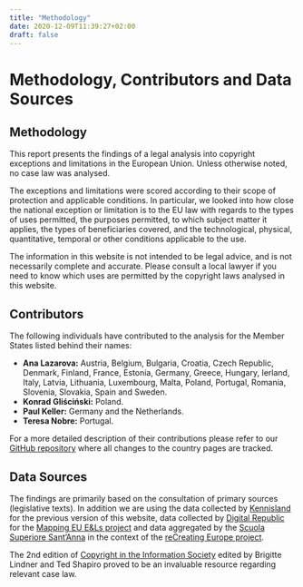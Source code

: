 ```yaml
---
title: "Methodology"
date: 2020-12-09T11:39:27+02:00 
draft: false
---
```

# Methodology, Contributors and Data Sources

## Methodology 

This report presents the findings of a legal analysis into copyright exceptions and limitations in the European Union. Unless otherwise noted, no case law was analysed.

The exceptions and limitations were scored according to their scope of protection and applicable conditions. In particular, we looked into how close the national exception or limitation is to the EU law with regards to the types of uses permitted, the purposes permitted, to which subject matter it applies, the types of beneficiaries covered, and the technological, physical, quantitative, temporal or other conditions applicable to the use.

The information in this website is not intended to be legal advice, and is not necessarily complete and accurate. Please consult a local lawyer if you need to know which uses are permitted by the copyright laws analysed in this website.

## Contributors 

The following individuals have contributed to the analysis for the Member States listed behind their names: 

* **Ana Lazarova:** Austria, Belgium, Bulgaria, Croatia, Czech Republic, Denmark, Finland, France, Estonia, Germany, Greece, Hungary, Ierland, Italy, Latvia, Lithuania, Luxembourg, Malta, Poland, Portugal, Romania, Slovenia, Slovakia, Spain and Sweden. 
* **Konrad Gliściński:** Poland. 	
* **Paul Keller:** Germany and the Netherlands. 
* **Teresa Nobre:** Portugal. 

For a more detailed description of their contributions please refer to our [GitHub repository](https://github.com/copyrightexceptions/copyrightexceptions.eu) where all changes to the country pages are tracked. 

## Data Sources

The findings are primarily based on the consultation of primary sources (legislative texts). In addition we are using the data collected by [Kennisland](https://www.kl.nl) for the previous version of this website, data collected by [Digital Republic](https://digrep.bg/en/) for the [Mapping EU E&Ls project](https://digrep.bg/en/projects-2/) and data aggregated by the [Scuola Superiore Sant’Anna](https://www.santannapisa.it/en) in the context of the [reCreating Europe project](https://www.recreating.eu). 

The 2nd edition of [Copyright in the Information Society](https://www.e-elgar.com/shop/gbp/copyright-in-the-information-society-9781786439192.html) edited by Brigitte Lindner and Ted Shapiro proved to be an invaluable resource regarding relevant case law.